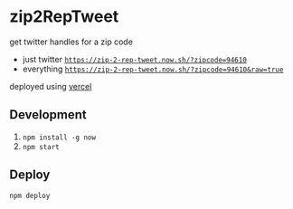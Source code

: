 # zip2RepTweet
get twitter handles for a zip code

* just twitter [`https://zip-2-rep-tweet.now.sh/?zipcode=94610`](https://zip-2-rep-tweet.now.sh/?zipcode=94610)
* everything [`https://zip-2-rep-tweet.now.sh/?zipcode=94610&raw=true`](https://zip-2-rep-tweet.now.sh/?zipcode=94610&raw=true)

deployed using [vercel](https://vercel.com)

## Development

1. `npm install -g now`
2. `npm start`

## Deploy 

`npm deploy`